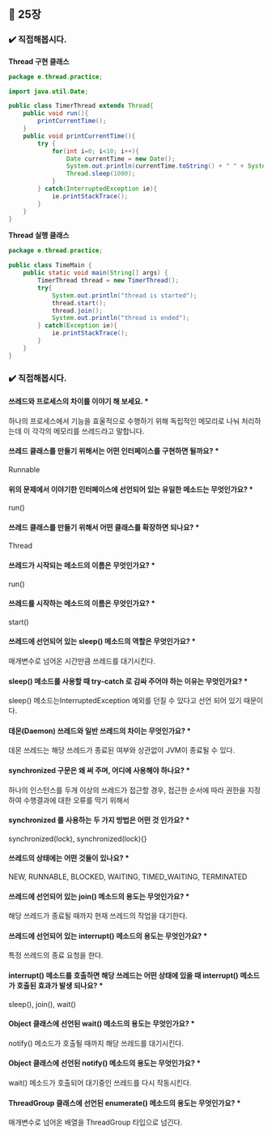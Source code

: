 ## :pushpin: 25장

### ✔️ 직접해봅시다.
**Thread 구현 클래스**
```java
package e.thread.practice;

import java.util.Date;

public class TimerThread extends Thread{
    public void run(){
        printCurrentTime();
    }
    public void printCurrentTime(){
        try {
            for(int i=0; i<10; i++){
                Date currentTime = new Date();
                System.out.println(currentTime.toString() + " " + System.currentTimeMillis());
                Thread.sleep(1000);
            }
        } catch(InterruptedException ie){
            ie.printStackTrace();
        }
    }
}
```

**Thread 실행 클래스**
```java
package e.thread.practice;

public class TimeMain {
    public static void main(String[] args) {
        TimerThread thread = new TimerThread();
        try{
            System.out.println("thread is started");
            thread.start();
            thread.join();
            System.out.println("thread is ended");
        } catch(Exception ie){
            ie.printStackTrace();
        }
    }
}
```

### ✔️ 직접해봅시다.
#### 쓰레드와 프로세스의 차이를 이야기 해 보세요. *
하나의 프로세스에서 기능을 효울적으로 수행하기 위해 독립적인 메모리로 나눠 처리하는데 이 각각의 메모리를 쓰레드라고 말합니다.

#### 쓰레드 클래스를 만들기 위해서는 어떤 인터페이스를 구현하면 될까요? *
Runnable

#### 위의 문제에서 이야기한 인터페이스에 선언되어 있는 유일한 메소드는 무엇인가요? *
run()

#### 쓰레드 클래스를 만들기 위해서 어떤 클래스를 확장하면 되나요? *
Thread

#### 쓰레드가 시작되는 메소드의 이름은 무엇인가요? *
run()

#### 쓰레드를 시작하는 메소드의 이름은 무엇인가요? *
start()

#### 쓰레드에 선언되어 있는 sleep() 메소드의 역할은 무엇인가요? *
매개변수로 넘어온 시간만큼 쓰레드를 대기시킨다.

#### sleep() 메소드를 사용할 때 try-catch 로 감싸 주어야 하는 이유는 무엇인가요? *
sleep() 메소드는InterruptedException 예외를 던질 수 있다고 선언 되어 있기 때문이다.

#### 데몬(Daemon) 쓰레드와 일반 쓰레드의 차이는 무엇인가요? *
데몬 쓰레드는 해당 쓰레드가 종료된 여부와 상관없이 JVM이 종료될 수 있다.

#### synchronized 구문은 왜 써 주며, 어디에 사용해야 하나요? *
하나의 인스턴스를 두개 이상의 쓰레드가 접근할 경우, 접근한 순서에 따라 권한을 지정하여 수행결과에 대한 오류를 막기 위해서

#### synchronized 를 사용하는 두 가지 방법은 어떤 것 인가요? *
synchronized(lock), synchronized(lock){}

#### 쓰레드의 상태에는 어떤 것들이 있나요? *
NEW, RUNNABLE, BLOCKED, WAITING, TIMED_WAITING, TERMINATED

#### 쓰레드에 선언되어 있는 join() 메소드의 용도는 무엇인가요? *
해당 쓰레드가 종료될 때까지 현재 쓰레드의 작업을 대기한다.

#### 쓰레드에 선언되어 있는 interrupt() 메소드의 용도는 무엇인가요? *
특정 쓰레드의 종료 요청을 한다.

#### interrupt() 메소드를 호출하면 해당 쓰레드는 어떤 상태에 있을 때 interrupt() 메소드가 호출된 효과가 발생 되나요? *
sleep(), join(), wait()

#### Object 클래스에 선언된 wait() 메소드의 용도는 무엇인가요? *
notify() 메소드가 호출될 때까지 해당 쓰레드를 대기시킨다.

#### Object 클래스에 선언된 notify() 메소드의 용도는 무엇인가요? *
wait() 메소드가 호출되어 대기중인 쓰레드를 다시 작동시킨다.

#### ThreadGroup 클래스에 선언된 enumerate() 메소드의 용도는 무엇인가요? *
매개변수로 넘어온 배열을 ThreadGroup 타입으로 넘긴다.